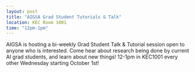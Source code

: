 ```yaml
---
layout: post
title: "AIGSA Grad Student Tutorials & Talk"
location: KEC Room 1001
time: "12pm-1pm"
---
```


AIGSA is hosting a bi-weekly Grad Student Talk & Tutorial session open to anyone who is interested. Come hear about research being done by current AI grad students, and learn about new things! 12-1pm in KEC1001 every other Wednesday starting October 1st! 
